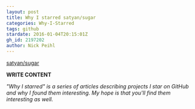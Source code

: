 ```yaml
---
layout: post
title: Why I starred satyan/sugar
categories: Why-I-Starred
tags: github
stardate: 2016-01-04T20:15:01Z
gh_id: 2197202
author: Nick Peihl
---
```


[satyan/sugar](https://github.com/satyan/sugar)

**WRITE CONTENT**

*"Why I starred" is a series of articles describing projects I star on GitHub and why I found them interesting. My hope is that you'll find them interesting as well.*

